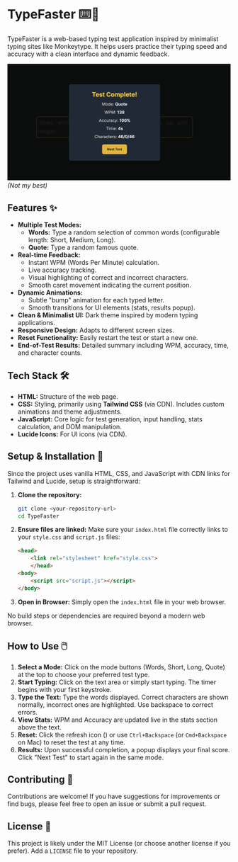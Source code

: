 # TypeFaster ⌨️💨

TypeFaster is a web-based typing test application inspired by minimalist typing sites like Monkeytype. It helps users practice their typing speed and accuracy with a clean interface and dynamic feedback.

![Screenshot Placeholder](screen.png)
*(Not my best)*

## Features ✨

* **Multiple Test Modes:**
    * **Words:** Type a random selection of common words (configurable length: Short, Medium, Long).
    * **Quote:** Type a random famous quote.
* **Real-time Feedback:**
    * Instant WPM (Words Per Minute) calculation.
    * Live accuracy tracking.
    * Visual highlighting of correct and incorrect characters.
    * Smooth caret movement indicating the current position.
* **Dynamic Animations:**
    * Subtle "bump" animation for each typed letter.
    * Smooth transitions for UI elements (stats, results popup).
* **Clean & Minimalist UI:** Dark theme inspired by modern typing applications.
* **Responsive Design:** Adapts to different screen sizes.
* **Reset Functionality:** Easily restart the test or start a new one.
* **End-of-Test Results:** Detailed summary including WPM, accuracy, time, and character counts.

## Tech Stack 🛠️

* **HTML:** Structure of the web page.
* **CSS:** Styling, primarily using **Tailwind CSS** (via CDN). Includes custom animations and theme adjustments.
* **JavaScript:** Core logic for test generation, input handling, stats calculation, and DOM manipulation.
* **Lucide Icons:** For UI icons (via CDN).

## Setup & Installation 🚀

Since the project uses vanilla HTML, CSS, and JavaScript with CDN links for Tailwind and Lucide, setup is straightforward:

1.  **Clone the repository:**
    ```bash
    git clone <your-repository-url>
    cd TypeFaster
    ```
2.  **Ensure files are linked:** Make sure your `index.html` file correctly links to your `style.css` and `script.js` files:
    ```html
    <head>
        <link rel="stylesheet" href="style.css">
        </head>
    <body>
        <script src="script.js"></script>
    </body>
    ```
3.  **Open in Browser:** Simply open the `index.html` file in your web browser.

No build steps or dependencies are required beyond a modern web browser.

## How to Use 🖱️

1.  **Select a Mode:** Click on the mode buttons (Words, Short, Long, Quote) at the top to choose your preferred test type.
2.  **Start Typing:** Click on the text area or simply start typing. The timer begins with your first keystroke.
3.  **Type the Text:** Type the words displayed. Correct characters are shown normally, incorrect ones are highlighted. Use backspace to correct errors.
4.  **View Stats:** WPM and Accuracy are updated live in the stats section above the text.
5.  **Reset:** Click the refresh icon (<i data-lucide="refresh-cw"></i>) or use `Ctrl+Backspace` (or `Cmd+Backspace` on Mac) to reset the test at any time.
6.  **Results:** Upon successful completion, a popup displays your final score. Click "Next Test" to start again in the same mode.

## Contributing 🤝

Contributions are welcome! If you have suggestions for improvements or find bugs, please feel free to open an issue or submit a pull request.

## License 📄

This project is likely under the MIT License (or choose another license if you prefer). Add a `LICENSE` file to your repository.

